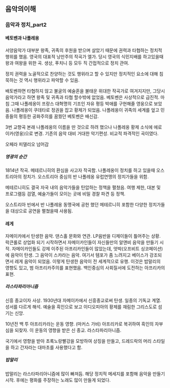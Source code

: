## 음악의이해

### 음악과 정치_part2

#### 베토벤과 나폴레옹

서양음악가 대부분 왕족, 귀족의 후원을 받으며 살았기 때문에 권력과 타협하는 정치적 행위를 했음. 영국의 대표적 낭만주의 작곡가 엘가. 당시 영국의 식민지배를 하고있을때 왕과 여왕을 위한 곡. 생상, 푸치니 등 모두 직 간접적으로 정치 관여. 

정치 권력을 노골적으로 찬양하는 것도 행위라고 할 수 있지만 정치적인 요소에 대해 침묵하는 것 역시 행위라고 파악할 수 있음. 

배토벤하면 타협하지 않고 불굴의 예술혼을 불태운 위대한 작곡가로 여겨지지만, 그당시 음악가라고 하면 왕족 및 귀족과 타협 할수밖에 없었음. 베토벤은 사상적으로 급진적. 마침 그때 나폴레옹이 프랑스 대혁명의 기조인 자유 평등 박애를 구현해줄 영웅으로 보았음. 나폴레옹이 쿠데타로 정권을 잡고 황제가 되었음. 나폴레옹이 귀족의 세계를 엎고 민중들의 평등한 공화주의를 꿈꿨던 베토벤은 배신감. 

3번 교향곡 본래 나폴레옹의 이름을 딴 것으로 하려 했으나 나폴레옹 황제 소식에 에로이카(영웅)으로 변경. 기존의 음악 대비 거대한 악기편성. 비교적 파격적인 곡이였다. 

오페라 피델리오 넘어감

##### 영광의 순간

1814년 작곡. 메테르니히의 환심을 사고자 작곡함. 나폴레옹이 정치를 하고 있을때 오스트리아의 정치가. 오스트리아 중심의 반 나폴레옹 유럽연맹의 정치가들을 위함. 

메테르니히도 결국 자국 내의 음악가들을 탄압하는 정책을 펼쳤음. 여행 제한, 대본 및 프로그램등 검열, 예술가들이 모이는 곳에 비밀 경찰 파견 등 정책. 

오스트리아 빈에서 반 나폴레옹 동맹국에 공헌 했던 메테르니히 포함한 다양한 정치가들을 대상으로 공연을 펼쳤을때 사용됨.

#### 레게

자메이카에서 탄생한 음악. 댄스홀 문화와 연관. LP음반을 디제이들이 틀어주는 상황. 락큰롤로 상업화 되기 시작하면서 자메이카인들이 자신들만의 알앤비 음악을 만들기 시작. 자메이카인들도 강제 이주된 아프리카인들이 많았는데, 엇박(오프비트 싱코페이션) 에 음악이 탄생. 그 음악이 스카라는 음악. 여기서 템포가 좀 느려지고 베이스가 강조되면서 레게 음악이 되었음. 이렇게 탄생한 음악이 전 세계적으로 유행. 이것은 밥말리의 영향도 있고, 범 아프리카주의를 표현했음. 백인중심의 사회질서에 도전하는 아프리카의 표현. 

##### 라스타파리아니즘

신흥 종교이자 사상. 1930년대 자메이카에서 신흥종교로써 탄생. 일종의 기독교 계열. 성서를 다르게 해석. 예술을 흑인으로 보고 이디오피아의 황제를 재림한 그리스도로 섬기는 신앙. 

10년전 백 투 아프리카라는 운동 영향. (마커스 가비) 아프리카로 복귀하여 흑인의 자부심을 되찾자. 이 운동의 영향을 받은 신 종교. 라스타파리아니즘.

국기에서 영향을 받아 초록노랑빨강을 모방하여 상징을 만들고, 드레드락의 머리 스타일을 하고 간자라는 대마초를 사용했다고 함. 

##### 밥말리

밥말리는 라스타파리아니즘에 많이 빠져듬. 해당 정치적 메세지를 포함해 음악을 만들기 시작. 후에는 평화를 주장하는 노래도 많이 만들게 되었다. 

